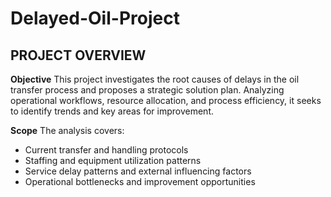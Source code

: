 # Delayed-Oil-Project
## PROJECT OVERVIEW
**Objective**
This project investigates the root causes of delays in the oil transfer process and proposes a strategic solution plan. Analyzing operational workflows, resource allocation, and process efficiency, it seeks to identify trends and key areas for improvement.

**Scope**
The analysis covers:
* Current transfer and handling protocols
* Staffing and equipment utilization patterns
* Service delay patterns and external influencing factors
* Operational bottlenecks and improvement opportunities
